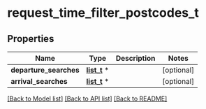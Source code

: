 # request_time_filter_postcodes_t

## Properties
Name | Type | Description | Notes
------------ | ------------- | ------------- | -------------
**departure_searches** | [**list_t**](request_time_filter_postcodes_departure_search.md) \* |  | [optional] 
**arrival_searches** | [**list_t**](request_time_filter_postcodes_arrival_search.md) \* |  | [optional] 

[[Back to Model list]](../README.md#documentation-for-models) [[Back to API list]](../README.md#documentation-for-api-endpoints) [[Back to README]](../README.md)


